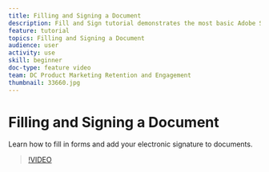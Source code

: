 ```yaml
---
title: Filling and Signing a Document
description: Fill and Sign tutorial demonstrates the most basic Adobe Sign use case for beginner users
feature: tutorial
topics: Filling and Signing a Document
audience: user
activity: use
skill: beginner
doc-type: feature video
team: DC Product Marketing Retention and Engagement
thumbnail: 33660.jpg
---
```


# Filling and Signing a Document

Learn how to fill in forms and add your electronic signature to documents.

>[!VIDEO](https://video.tv.adobe.com/v/33660?hidetitle=true)